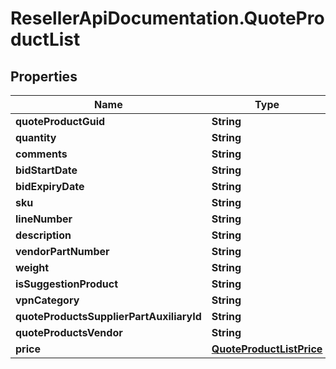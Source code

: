 # ResellerApiDocumentation.QuoteProductList

## Properties

Name | Type | Description | Notes
------------ | ------------- | ------------- | -------------
**quoteProductGuid** | **String** |  | [optional] 
**quantity** | **String** |  | [optional] 
**comments** | **String** |  | [optional] 
**bidStartDate** | **String** |  | [optional] 
**bidExpiryDate** | **String** |  | [optional] 
**sku** | **String** |  | [optional] 
**lineNumber** | **String** |  | [optional] 
**description** | **String** |  | [optional] 
**vendorPartNumber** | **String** |  | [optional] 
**weight** | **String** |  | [optional] 
**isSuggestionProduct** | **String** |  | [optional] 
**vpnCategory** | **String** |  | [optional] 
**quoteProductsSupplierPartAuxiliaryId** | **String** |  | [optional] 
**quoteProductsVendor** | **String** |  | [optional] 
**price** | [**QuoteProductListPrice**](QuoteProductListPrice.md) |  | [optional] 


